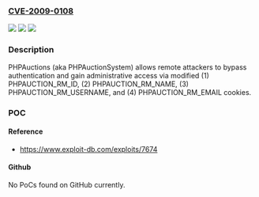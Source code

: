 ### [CVE-2009-0108](https://cve.mitre.org/cgi-bin/cvename.cgi?name=CVE-2009-0108)
![](https://img.shields.io/static/v1?label=Product&message=n%2Fa&color=blue)
![](https://img.shields.io/static/v1?label=Version&message=n%2Fa&color=blue)
![](https://img.shields.io/static/v1?label=Vulnerability&message=n%2Fa&color=brighgreen)

### Description

PHPAuctions (aka PHPAuctionSystem) allows remote attackers to bypass authentication and gain administrative access via modified (1) PHPAUCTION_RM_ID, (2) PHPAUCTION_RM_NAME, (3) PHPAUCTION_RM_USERNAME, and (4) PHPAUCTION_RM_EMAIL cookies.

### POC

#### Reference
- https://www.exploit-db.com/exploits/7674

#### Github
No PoCs found on GitHub currently.


